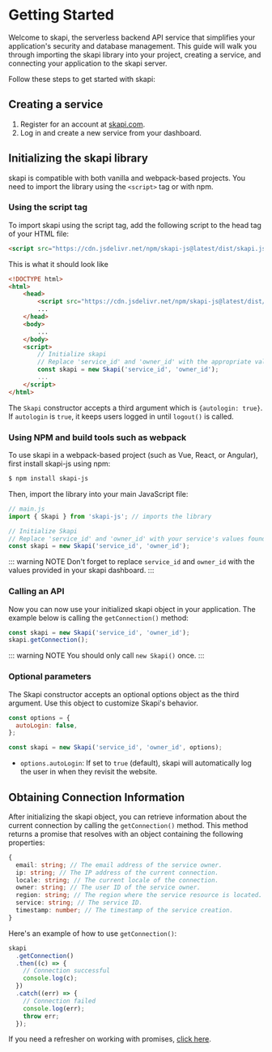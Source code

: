 # Getting Started

Welcome to skapi, the serverless backend API service that simplifies your application's security and database management. This guide will walk you through importing the skapi library into your project, creating a service, and connecting your application to the skapi server.

Follow these steps to get started with skapi:

## Creating a service

1. Register for an account at [skapi.com](https://www.skapi.com/signup).
2. Log in and create a new service from your dashboard.

## Initializing the skapi library

skapi is compatible with both vanilla and webpack-based projects. You need to import the library using the `<script>` tag or with npm.

### Using the script tag

To import skapi using the script tag, add the following script to the head tag of your HTML file:
```html
<script src="https://cdn.jsdelivr.net/npm/skapi-js@latest/dist/skapi.js"></script>
```

This is what it should look like
```html
<!DOCTYPE html>
<html>
    <head>
        <script src="https://cdn.jsdelivr.net/npm/skapi-js@latest/dist/skapi.js"></script>
        ...
    </head>
    <body>
        ...
    </body>
    <script>
        // Initialize skapi
        // Replace 'service_id' and 'owner_id' with the appropriate values from your skapi dashboard.
        const skapi = new Skapi('service_id', 'owner_id');
        ...
    </script>
</html>
```

The `Skapi` constructor accepts a third argument which is `{autologin: true}`. If `autologin` is `true`, it keeps users logged in until `logout()` is called.

### Using NPM and build tools such as webpack

To use skapi in a webpack-based project (such as Vue, React, or Angular), first install skapi-js using npm:

```sh
$ npm install skapi-js
```

Then, import the library into your main JavaScript file:

```javascript
// main.js
import { Skapi } from 'skapi-js'; // imports the library

// Initialize Skapi
// Replace 'service_id' and 'owner_id' with your service's values found in your skapi dashboard.
const skapi = new Skapi('service_id', 'owner_id');

```
::: warning NOTE
Don't forget to replace `service_id` and `owner_id` with the values provided in your skapi dashboard.
:::

### Calling an API

Now you can now use your initialized skapi object in your application.
The example below is calling the `getConnection()` method:

```js
const skapi = new Skapi('service_id', 'owner_id');
skapi.getConnection();
```

::: warning NOTE
You should only call `new Skapi()` once.
:::

### Optional parameters

The Skapi constructor accepts an optional options object as the third argument. Use this object to customize Skapi's behavior.

```javascript
const options = {
  autoLogin: false,
};

const skapi = new Skapi('service_id', 'owner_id', options);
```

- `options.autoLogin`:
  If set to `true` (default), skapi will automatically log the user in when they revisit the website.

## Obtaining Connection Information

After initializing the skapi object, you can retrieve information about the current connection by calling the `getConnection()` method. This method returns a promise that resolves with an object containing the following properties:

```typescript
{
  email: string; // The email address of the service owner.
  ip: string; // The IP address of the current connection.
  locale: string; // The current locale of the connection.
  owner: string; // The user ID of the service owner.
  region: string; // The region where the service resource is located.
  service: string; // The service ID.
  timestamp: number; // The timestamp of the service creation.
}
```

Here's an example of how to use `getConnection()`:

```javascript
skapi
  .getConnection()
  .then((c) => {
    // Connection successful
    console.log(c);
  })
  .catch((err) => {
    // Connection failed
    console.log(err);
    throw err;
  });
```
If you need a refresher on working with promises, [click here](/the-basics/#working-with-promises).